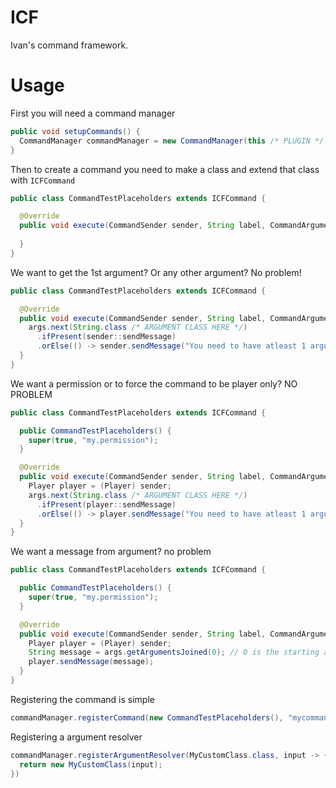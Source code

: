 # ICF
Ivan's command framework.

# Usage
First you will need a command manager
```java
public void setupCommands() {
  CommandManager commandManager = new CommandManager(this /* PLUGIN */ );
}
```

Then to create a command you need to make a class and extend that class with `ICFCommand`
```java
public class CommandTestPlaceholders extends ICFCommand {

  @Override
  public void execute(CommandSender sender, String label, CommandArguments args) {
    
  }
}
```

We want to get the 1st argument? Or any other argument? No problem!
```java
public class CommandTestPlaceholders extends ICFCommand {

  @Override
  public void execute(CommandSender sender, String label, CommandArguments args) {
    args.next(String.class /* ARGUMENT CLASS HERE */)
      .ifPresent(sender::sendMessage)
      .orElse(() -> sender.sendMessage("You need to have atleast 1 argument!"));
  }
}
```

We want a permission or to force the command to be player only? NO PROBLEM
```java
public class CommandTestPlaceholders extends ICFCommand {

  public CommandTestPlaceholders() {
    super(true, "my.permission");
  }

  @Override
  public void execute(CommandSender sender, String label, CommandArguments args) {
    Player player = (Player) sender;
    args.next(String.class /* ARGUMENT CLASS HERE */)
      .ifPresent(player::sendMessage)
      .orElse(() -> player.sendMessage("You need to have atleast 1 argument!"));
  }
}
```

We want a message from argument? no problem
```java
public class CommandTestPlaceholders extends ICFCommand {

  public CommandTestPlaceholders() {
    super(true, "my.permission");
  }

  @Override
  public void execute(CommandSender sender, String label, CommandArguments args) {
    Player player = (Player) sender;
    String message = args.getArgumentsJoined(0); // 0 is the starting argument
    player.sendMessage(message);
  }
}
```

Registering the command is simple
```java
commandManager.registerCommand(new CommandTestPlaceholders(), "mycommandname1", "mycommandname2");
```

Registering a argument resolver
```java
commandManager.registerArgumentResolver(MyCustomClass.class, input -> {
  return new MyCustomClass(input);
})
```